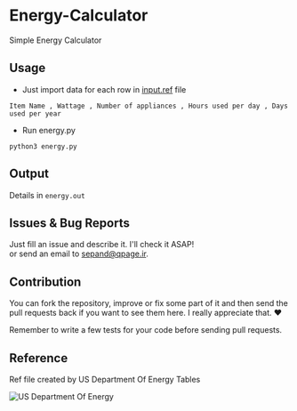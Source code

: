 # Energy-Calculator
Simple Energy Calculator

## Usage			



- Just import data for each row in [input.ref](https://github.com/sepandhaghighi/Energy-Calculator/blob/master/Energy-Calculator/input.ref "input.ref") file							


```
Item Name , Wattage , Number of appliances , Hours used per day , Days used per year 
```					


- Run energy.py					

```
python3 energy.py
```


## Output

Details in ```energy.out```

## Issues & Bug Reports			

Just fill an issue and describe it. I'll check it ASAP!							
or send an email to [sepand@qpage.ir](mailto:sepand@qpage.ir "sepand@qpage.ir"). 

## Contribution			

You can fork the repository, improve or fix some part of it and then send the pull requests back if you want to see them here. I really appreciate that. ❤️			

Remember to write a few tests for your code before sending pull requests. 
		

## Reference

Ref file created by US Department Of Energy Tables   						

 
![US Department Of Energy](http://www.qpage.ir/images/doe.png)



